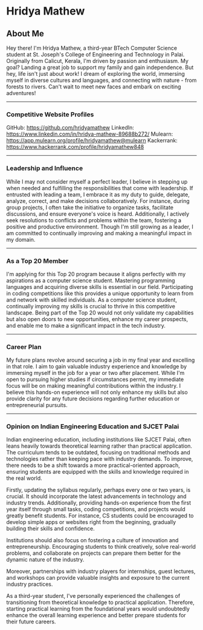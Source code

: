 # Hridya Mathew

## About Me

Hey there! I'm Hridya Mathew, a third-year BTech Computer Science student at St. Joseph's College of Engineering and Technology in Palai. Originally from Calicut, Kerala, I'm driven by passion and enthusiasm. My goal? Landing a great job to support my family and gain independence. But hey, life isn't just about work! I dream of exploring the world, immersing myself in diverse cultures and languages, and connecting with nature - from forests to rivers. Can't wait to meet new faces and embark on exciting adventures!

---

### Competitive Website Profiles

GitHub: https://github.com/hridyamathew
LinkedIn: https://www.linkedin.com/in/hridya-mathew-89688b272/
Mulearn: https://app.mulearn.org/profile/hridyamathew@mulearn
Kackerrank: https://www.hackerrank.com/profile/hridyamathew848

---

### Leadership and Influence

While I may not consider myself a perfect leader, I believe in stepping up when needed and fulfilling the responsibilities that come with leadership. If entrusted with leading a team, I embrace it as my duty to guide, delegate, analyze, correct, and make decisions collaboratively. For instance, during group projects, I often take the initiative to organize tasks, facilitate discussions, and ensure everyone's voice is heard. Additionally, I actively seek resolutions to conflicts and problems within the team, fostering a positive and productive environment. Though I'm still growing as a leader, I am committed to continually improving and making a meaningful impact in my domain.

---

### As a Top 20 Member

I'm applying for this Top 20 program because it aligns perfectly with my aspirations as a computer science student. Mastering programming languages and acquiring diverse skills is essential in our field. Participating in coding competitions like this provides a unique opportunity to learn from and network with skilled individuals. As a computer science student, continually improving my skills is crucial to thrive in this competitive landscape. Being part of the Top 20 would not only validate my capabilities but also open doors to new opportunities, enhance my career prospects, and enable me to make a significant impact in the tech industry.

---

### Career Plan

My future plans revolve around securing a job in my final year and excelling in that role. I aim to gain valuable industry experience and knowledge by immersing myself in the job for a year or two after placement. While I'm open to pursuing higher studies if circumstances permit, my immediate focus will be on making meaningful contributions within the industry. I believe this hands-on experience will not only enhance my skills but also provide clarity for any future decisions regarding further education or entrepreneurial pursuits.

---

### Opinion on Indian Engineering Education and SJCET Palai

Indian engineering education, including institutions like SJCET Palai, often leans heavily towards theoretical learning rather than practical application. The curriculum tends to be outdated, focusing on traditional methods and technologies rather than keeping pace with industry demands. To improve, there needs to be a shift towards a more practical-oriented approach, ensuring students are equipped with the skills and knowledge required in the real world.

Firstly, updating the syllabus regularly, perhaps every one or two years, is crucial. It should incorporate the latest advancements in technology and industry trends. Additionally, providing hands-on experience from the first year itself through small tasks, coding competitions, and projects would greatly benefit students. For instance, CS students could be encouraged to develop simple apps or websites right from the beginning, gradually building their skills and confidence.

Institutions should also focus on fostering a culture of innovation and entrepreneurship. Encouraging students to think creatively, solve real-world problems, and collaborate on projects can prepare them better for the dynamic nature of the industry.

Moreover, partnerships with industry players for internships, guest lectures, and workshops can provide valuable insights and exposure to the current industry practices.

As a third-year student, I've personally experienced the challenges of transitioning from theoretical knowledge to practical application. Therefore, starting practical learning from the foundational years would undoubtedly enhance the overall learning experience and better prepare students for their future careers.


